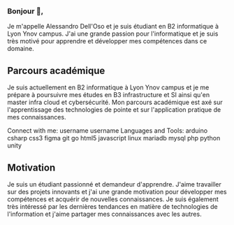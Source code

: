 ### Bonjour 👋,
Je m'appelle Alessandro Dell'Oso et je suis étudiant en B2 informatique à Lyon Ynov campus. J'ai une grande passion pour l'informatique et je suis très motivé pour apprendre et développer mes compétences dans ce domaine.

## Parcours académique

Je suis actuellement en B2 informatique à Lyon Ynov campus et je me prépare à poursuivre mes études en B3 infrastructure et SI ainsi qu'en master infra cloud et cybersécurité. Mon parcours académique est axé sur l'apprentissage des technologies de pointe et sur l'application pratique de mes connaissances.


Connect with me:
username
username
Languages and Tools:
arduino
csharp
css3
figma
git
go
html5
javascript
linux
mariadb
mysql
php
python
unity

## Motivation

Je suis un étudiant passionné et demandeur d'apprendre. J'aime travailler sur des projets innovants et j'ai une grande motivation pour développer mes compétences et acquérir de nouvelles connaissances. Je suis également très intéressé par les dernières tendances en matière de technologies de l'information et j'aime partager mes connaissances avec les autres.
